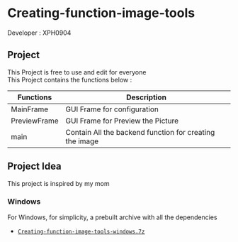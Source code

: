 # Creating-function-image-tools

Developer : XPH0904

## Project
This Project is free to use and edit for everyone  
This Project contains the functions below :

| Functions | Description  |
| ------------- | ------------- |
| MainFrame | GUI Frame for configuration  |
| PreviewFrame | GUI Frame for Preview the Picture  |
| main | Contain All the backend function for creating the image |

## Project Idea
This project is inspired by my mom

### Windows

For Windows, for simplicity, a prebuilt archive with all the dependencies
 - [`Creating-function-image-tools-windows.7z`][direct-win64]
 
 [direct-win64]:https://github.com/XPH0904/Creating-function-image-tools/releases/download/v1.0/Creating-function-image-tools-windows.7z
